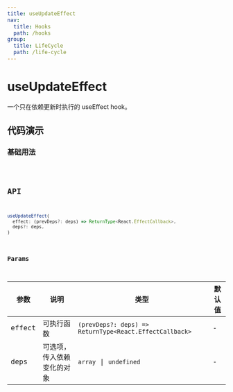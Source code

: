 ```yaml
---
title: useUpdateEffect
nav:
  title: Hooks
  path: /hooks
group:
  title: LifeCycle
  path: /life-cycle
---
```


# useUpdateEffect

一个只在依赖更新时执行的 useEffect hook。

## 代码演示

### 基础用法

<code src="./demo/demo1.tsx" />

## API

```typescript
useUpdateEffect(
  effect: (prevDeps?: deps) => ReturnType<React.EffectCallback>,
  deps?: deps,
)
```

### Params

| 参数   | 说明                       | 类型                                      | 默认值 |
|--------|----------------------------|-------------------------------------------|--------|
| effect | 可执行函数                 | `(prevDeps?: deps) => ReturnType<React.EffectCallback>` | -      |
| deps   | 可选项，传入依赖变化的对象 |  `array` \| `undefined`  | -      |
